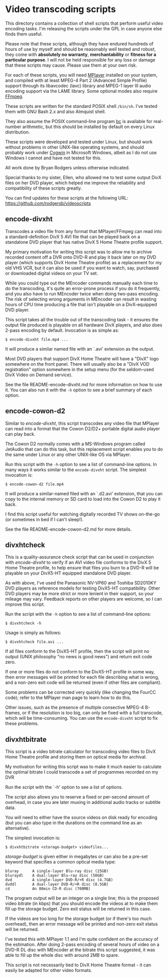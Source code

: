 Video transcoding scripts
=========================

This directory contains a collection of shell scripts that perform useful
video encoding tasks. I'm releasing the scripts under the GPL in case
anyone else finds them useful.

Please note that these scripts, although they have endured hundreds of hours of
use by myself and should be reasonably well tested and robust, they come with
**absolutely no warranty**, **merchantability** or **fitness for a particular
purpose**. I will not be held responsible for any loss or damage that these
scripts may cause. Please use them at your own risk.

For each of these scripts, you will need [MPlayer](http://www.mplayerhq.hu/)
installed on your system, and compiled with at least MPEG-4 Part 2 (Advanced
Simple Profile) support through its libavcodec (lavc) library and MPEG-1 layer
III audio encoding support via the LAME library. Some optional modes also
require [FFmpeg](http://www.ffmpeg.org/).

These scripts are written for the standard POSIX shell `/bin/sh`. I've tested
them with GNU Bash 2.x and also Almquist shell.

They also assume the POSIX command-line program
[bc](http://en.wikipedia.org/wiki/Bc_programming_language) is available for
real-number arithmetic, but this should be installed by default on every Linux
distribution.

These scripts were developed and tested under Linux, but should work
without problems in other UNIX-like operating systems, and should
probably work under [Cygwin](http://cygwin.com/) in Microsoft Windows,
albeit as I do not use Windows I cannot and have not tested for this.

All work done by Bryan Rodgers <rodgersb at it dot net dot au> unless otherwise
indicated.

Special thanks to my sister, Ellen, who allowed me to test some output DivX
files on her DVD player, which helped me improve the reliability and
compatibility of these scripts greatly.

You can find updates for these scripts at the following URL:
https://github.com/rodgersb/videoscripts


encode-divxht
-------------

Transcodes a video file from any format that MPlayer/FFmpeg can read into a
standard-definition DivX 5 AVI file that can be played back on a standalone DVD
player that has native DivX 5 Home Theatre profile support.

My primary motivation for writing this script was to allow me to archive
recorded content off a DVR onto DVD-R and play it back later on my DVD
player (which supports DivX Home Theatre profile) as a replacement for
my old VHS VCR, but it can also be used if you want to watch, say,
purchased or downloaded digital videos on your TV set.

While you could type out the MEncoder commands manually each time to do
the transcoding, it's quite an error-prone process if you do it
frequently, and you also have to run MEncoder twice when doing two-pass
encoding. The risk of selecting wrong arguments in MEncoder can result
in wasting hours of CPU time producing a file that isn't playable on a
DivX-equipped DVD player.

This script takes all the trouble out of the transcoding task - it
ensures the output file produced is playable on all hardware DivX
players, and also does 2-pass encoding by default. Invocation is as
simple as:

    $ encode-divxht file.mp4 ...

It will produce a similar named file with an `.avi' extension as the output.

Most DVD players that support DivX Home Theatre will have a "DivX"  logo
somewhere on the front panel. There will usually also be a "DivX VOD
registration" option somewhere in the setup menu (for the seldom-used
DivX Video on Demand service).

See the file README-encode-divxht.md for more information on how to use it. You
can also run it with the `-h` option to see a brief summary of each option.


encode-cowon-d2
---------------

Similar to *encode-divxht*, this script transcodes any video file that
MPlayer can read into a format that the Cowon D2/D2+ portable digital
audio player can play back.

The Cowon D2 normally comes with a MS-Windows program called JetAudio that can
do this task, but this replacement script enables you to do the same under Linux
or any other UNIX-like OS via MPlayer.

Run this script with the `-h` option to see a list of command-line options. In
many ways it works similar to the `encode-divxht` script. The simplest
invocation is:

    $ encode-cowon-d2 file.mp4

It will produce a similar-named filed with an `.d2.avi' extension, that you can
copy to the internal memory or SD card to load into the Cowon D2 to play it
back.

I find this script useful for watching digitally recorded TV shows
on-the-go (or sometimes in bed if I can't sleep!).

See the file README-encode-cowon-d2.md for more details.


divxhtcheck
-----------

This is a quality-assurance check script that can be used in conjunction with
*encode-divxht* to verify if an AVI video file conforms to the DivX 5 Home
Theatre profile, to help ensure that files you burn to a DVD-R will be playable
on your DivX5-HT equipped standalone DVD player.

As with above, I've used the Panasonic NV-VP60 and Toshiba SD2010KY DVD players
as reference models for testing DivX5-HT compatibility. Other DVD players may be
more strict or more lenient in their support, so your mileage may vary. Feedback
reports on other players are welcome, so I can improve this script.

Run the script with the `-h` option to see a list of command-line options:

    $ divxhtcheck -h

Usage is simply as follows:

    $ divxhtcheck file.avi ...

If all files conform to the DivX5-HT profile, then the script will print
no output (UNIX philosophy "no news is good news") and return exit code
zero.

If one or more files do not conform to the DivX5-HT profile in some way,
then error messages will be printed for each file describing what is
wrong, and a non-zero exit code will be returned (even if other files
are compliant).

Some problems can be corrected very quickly (like changing the FourCC
code); refer to the MPlayer man page to learn how to do this.

Other issues, such as the presence of multiple consective MPEG-4 B-frames, or if
the resolution is too big, can only be fixed with a full transcode, which will
be time-consuming. You can use the `encode-divxht` script to fix these problems.


divxhtbitrate
-------------

This script is a video bitrate calculator for transcoding video files to DivX
Home Theatre profile and storing them on optical media for archival.

My motivation for writing this script was to make it much easier to calculate
the optimal bitrate I could transcode a set of programmes recorded on my DVR

Run the script with the `-h' option to see a list of options.

The script also allows you to reserve a fixed or per-second amount of overhead,
in case you are later muxing in additional audio tracks or subtitle data.

You will need to either have the source videos on disk ready for encoding (but
you can also type in the durations on the command line as an alternative).

The simplest invocation is:

    $ divxhtbitrate <storage-budget> videofiles...

*storage-budget* is given either in megabytes or can also be a pre-set keyword
that specifies a common optical media type:

    bluray      A single-layer Blu-ray disc (25GB)
    bluraydl    A dual-layer Blu-ray disc (50GB)
    dvd         A single-layer DVD-R/+R disc (4.7GB)
    dvddl       A dual-layer DVD-R/+R disc (8.5GB)
    cd          An 80min CD-R disc (700MB)

The program output will be an integer on a single line; this is the proposed
video bitrate (in kbps) that you should encode the videos at to make them fill
up the storage budget. Zero exit status will be returned in this case.

If the videos are too long for the storage budget (or if there's too much
overhead), then an error message will be printed and non-zero exit status will
be returned.

I've tested this with MPlayer 1.1 and I'm quite confident on the accuracy of the
estimation. After doing 2-pass encoding of several hours of video on a DVD-R DL
disc with MEncoder at the bitrate this script suggested, it was able to fill up
the whole disc with around 2MB to spare.

This script is not necessarily tied to DivX Home Theatre format - it can easily
be adapted for other video formats.
